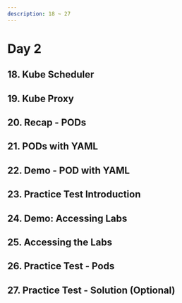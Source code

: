 ```yaml
---
description: 18 ~ 27
---
```


# Day 2

## 18. Kube Scheduler



## 19. Kube Proxy



## 20. Recap - PODs



## 21. PODs with YAML



## 22. Demo - POD with YAML



## 23.  Practice Test Introduction



## 24. Demo: Accessing Labs



## 25. Accessing the Labs



## 26. Practice Test - Pods



## 27. Practice Test - Solution (Optional)


